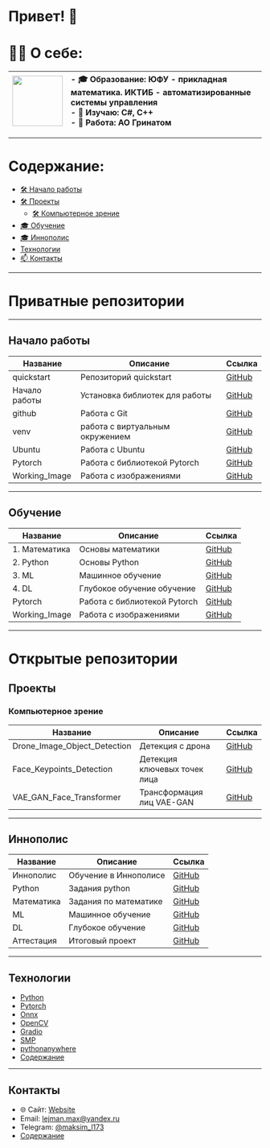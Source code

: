 <!--
**MALeyman/MALeyman** is a ✨ _special_ ✨ repository because its `README.md` (this file) appears on your GitHub profile.

Here are some ideas to get you started:

- 🔭 I’m currently working on ...
- 🌱 I’m currently learning ...
- 👯 I’m looking to collaborate on ...
- 🤔 I’m looking for help with ...
- 💬 Ask me about ...
- 📫 How to reach me: ...
- 😄 Pronouns: ...
- ⚡ Fun fact: ...
| Эмодзи | Назначение                         | Пример использования                     |
| ------ | ---------------------------------- | ---------------------------------------- |
| 👋     | Приветствие                        | `# Привет, я Максим 👋`                  |
| 🌱     | Что изучаю сейчас                  | `🌱 Сейчас изучаю: React, TypeScript`    |
| 🔭     | Над чем работаю                    | `🔭 Сейчас работаю над pet-проектом`     |
| 💼     | Работа / компания                  | `💼 Работаю в @Yandex`                   |
| 🎓     | Образование                        | `🎓 Студент СПбГУ, факультет математики` |
| 📫     | Контакты                           | `📫 Как связаться: maksim@mail.com`      |
| ⚡      | Интересный факт / суперспособность | `⚡ Быстро учусь и люблю рефакторинг`     |
| 🛠️    | Стек / инструменты                 | `🛠️ Стек: React, Node.js, PostgreSQL`   |
| 📊     | Статистика GitHub                  | `📊 Моя статистика:`                     |
| 🧠     | Области интересов                  | `🧠 Интересы: ML, нейросети, UI/UX`      |
| 📍     | Геолокация                         | `📍 Санкт-Петербург, Россия`             |
| ✨      | Дополнительно / хайлайты           | `✨ Победитель хакатона VK Mini Apps`     |
| 🚀     | Запуск проекта / достижения        | `🚀 Запустил свой первый Telegram-бот`   |
| 🔗     | Ссылки                             | `🔗 [LinkedIn](...) [Telegram](...)`     |
-->

# Привет! 👋  

# 👨‍💻 О себе:   


| <img src="https://media.giphy.com/media/M9gbBd9nbDrOTu1Mqx/giphy.gif" width="100"/> |  - 🎓 Образование: ЮФУ - прикладная математика. ИКТИБ - автоматизированные системы управления<br>- 🌱 Изучаю: C#, C++<br>- 💼 Работа: АО Гринатом |
|:---|:---|



-------------------------------------------

# Содержание:
- [🛠️ Начало работы](#начало-работы)
- [🛠️ Проекты](#проекты)
  - [🛠️ Компьютерное зрение](#Компьютерное-зрение)
- [🎓 Обучение](#обучение)
- [🎓 Иннополис](#иннополис)
- [Технологии](#Технологии)
- [📫 Контакты](#Контакты)

----------------------

# Приватные репозитории

--------------------------------

## Начало работы

| Название                   | Описание                       | Ссылка                           |
|----------------------------|--------------------------------|----------------------------------------------|
| quickstart                 |Репозиторий quickstart          | [GitHub](https://github.com/MALeyman/dev-quickstart/tree/main) |
| Начало работы              |Установка библиотек для работы  | [GitHub](https://github.com/MALeyman/dev-quickstart/tree/main/quickstart/Begin) |
| github                     | Работа с Git                   | [GitHub](https://github.com/MALeyman/dev-quickstart/blob/main/quickstart/Begin/git_hub.ipynb)  |
| venv                       |работа с виртуальным окружением | [GitHub](https://github.com/MALeyman/dev-quickstart/blob/main/quickstart/Begin/venv.ipynb) |
| Ubuntu                     |Работа с Ubuntu                 | [GitHub](https://github.com/MALeyman/dev-quickstart/tree/main/quickstart/ubuntu)  |
| Pytorch                    |Работа с библиотекой Pytorch    | [GitHub](https://github.com/MALeyman/dev-quickstart/tree/main/quickstart/Pytorch)  |
| Working_Image              |Работа с изображениями          | [GitHub](https://github.com/MALeyman/dev-quickstart/tree/main/quickstart/Working_Image)  |

--------------------------------------------------

## Обучение

| Название                   | Описание                       | Ссылка                                       |
|----------------------------|--------------------------------|----------------------------------------------|
| 1. Математика              |Основы математики               | [GitHub](https://github.com/MALeyman/dev-quickstart/tree/main/quickstart/MAT)  |
| 2. Python                  |Основы Python                   | [GitHub](https://github.com/MALeyman/dev-quickstart/tree/main/quickstart/python)  |
| 3. ML                      |Машинное обучение               | [GitHub](https://github.com/MALeyman/dev-quickstart/tree/main/quickstart/ML)  |
| 4. DL                      |Глубокое обучение обучение      | [GitHub](https://github.com/MALeyman/dev-quickstart/tree/main/quickstart/DL)  |
| Pytorch                    |Работа с библиотекой Pytorch    | [GitHub](https://github.com/MALeyman/dev-quickstart/tree/main/quickstart/Pytorch)  |
| Working_Image              |Работа с изображениями          | [GitHub](https://github.com/MALeyman/dev-quickstart/tree/main/quickstart/Working_Image)  |


---------------------------------------------------------

# Открытые репозитории

## Проекты

### Компьютерное зрение

| Название                   | Описание                       | Ссылка                                       |
|----------------------------|--------------------------------|----------------------------------------------|
| Drone_Image_Object_Detection |Детекция с дрона              | [GitHub](https://github.com/MALeyman/projects/tree/main/ML/CV/Drone_Image_Object_Detection)  |
| Face_Keypoints_Detection     |Детекция ключевых точек лица  | [GitHub](https://github.com/MALeyman/projects/tree/main/ML/CV/Face_Keypoints_Detection)  |
| VAE_GAN_Face_Transformer     |Трансформация лиц VAE-GAN     | [GitHub](https://github.com/MALeyman/projects/blob/main/ML/CV/VAE_GAN_Face_Transformer/vae_gan.ipynb)  |


--------------------------------

## Иннополис

| Название                   | Описание                       | Ссылка                           |
|----------------------------|--------------------------------|----------------------------------------------|
| Иннополис                  |Обучение в Иннополисе           | [GitHub](https://github.com/MALeyman/MAKSIM/tree/main)  |
| Python                     |Задания python                  | [GitHub](https://github.com/MALeyman/MAKSIM/tree/main/Python)  |
| Математика                 |Задания по математике           | [GitHub](https://github.com/MALeyman/MAKSIM/tree/main/Mathematics)  |
| ML                         |Машинное обучение               | [GitHub](https://github.com/MALeyman/MAKSIM/tree/main/ML)  |
| DL                         |Глубокое обучение               | [GitHub](https://github.com/MALeyman/MAKSIM/tree/main/DL)  |
| Аттестация                 |Итоговый проект                 | [GitHub](https://github.com/MALeyman/MAKSIM/tree/main/Attestation)  |



------------------------  

## Технологии  
- [Python](https://www.python.org/)  
- [Pytorch](https://pytorch.org/)
- [Onnx](https://onnx.ai/)
- [OpenCV](https://opencv.org/)
- [Gradio](https://www.gradio.app/)  
- [SMP](https://smp.readthedocs.io/en/latest/models.html)
- [pythonanywhere](https://www.pythonanywhere.com/)
- [Содержание](#Содержание) 




-------------------
## Контакты
- 🌐 Сайт: [Website](https://leimansite.pythonanywhere.com/)  
- Email: lejman.max@yandex.ru  
- Telegram: [@maksim_l173](https://t.me/maksim_l173)  
- [Содержание](#Содержание)

